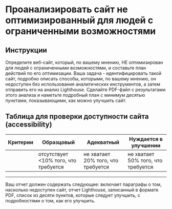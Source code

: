 # Проанализировать сайт не оптимизированный для людей с ограниченными возможностями

## Инструкции

Определите веб-сайт, который, по вашему мнению, НЕ оптимизирован для людей с ограниченными возможностями, и составьте план действий по его оптимизации.
Ваша задача - идентифицировать такой сайт, подробно описать способы, которыми, по вашему мнению, он недоступен без использования аналитических инструментов, а затем отправить его на анализ Lighthouse. Сделайте PDF-файл с результатами этого анализа и наметьте подробный план с минимум десятью пунктами, показывающими, как можно улучшить сайт.

## Таблица для проверки доступности сайта (accessibility)

| Критерии | Образцовый                           | Адекватный                         | Нуждается в улучшении              |
| -------- | ------------------------------------ | ---------------------------------- | ---------------------------------- |
|          | отсутствует <10% того, что требуется | не хватает 20% того, что требуется | не хватает 50% того, что требуется |

---

Ваш отчет должен содержать следующее: включает параграфы о том, насколько недоступен сайт, отчет Lighthouse, записанный в формате PDF, список из десяти пунктов, которые следует улучшить, с подробностями о том, как его улучшить.
